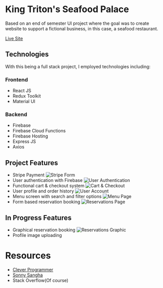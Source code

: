 # King Triton's Seafood Palace

Based on an end of semester UI project where the goal was to create website to support
a fictional business, in this case, a seafood restaurant.

[Live Site](https://king-tritons-database.web.app/)

## Technologies

With this being a full stack project, I employed technologies including:

### Frontend

* React JS
* Redux Toolkit
* Material UI

### Backend

* Firebase
* Firebase Cloud Functions
* Firebase Hosting
* Express JS
* Axios


## Project Features

* Stripe Payment
![Stripe Form](./doc-images/stripe.png)
* User authentication with Firebase
![User Authentication](./doc-images/auth.png)
* Functional cart & checkout system
![Cart & Checkout](./doc-images/cart.png)
* User profile and order history
![User Account](./doc-images/account.png)
* Menu screen with search and filter options
![Menu Page](./doc-images/menu.png)
* Form based reservation booking
![Reservations Page](./doc-images/reserve.png)

## In Progress Features

* Graphical reservation booking
![Reservations Graphic](./doc-images/reserve-graphic.png)
* Profile image uploading


# Resources 
* [Clever Programmer](https://www.youtube.com/c/CleverProgrammer)
* [Sonny Sangha](https://www.youtube.com/user/ssangha32)
* Stack Overflow(Of course)